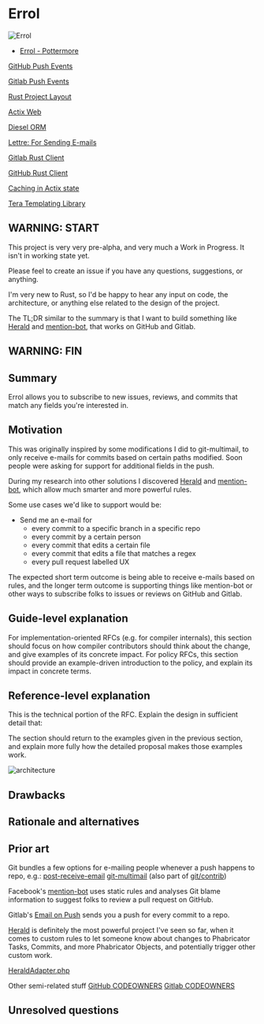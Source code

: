 # Errol

![Errol](/static/errol.jpg)

- [Errol - Pottermore](https://www.pottermore.com/explore-the-story/errol)

[GitHub Push Events](https://developer.github.com/v3/activity/events/types/#pushevent)

[Gitlab Push Events](https://docs.gitlab.com/ee/user/project/integrations/webhooks.html#push-events)

[Rust Project Layout](https://doc.rust-lang.org/cargo/reference/manifest.html#the-project-layout)

[Actix Web](https://actix.rs/docs/)

[Diesel ORM](http://diesel.rs/guides/getting-started/)

[Lettre: For Sending E-mails](https://github.com/lettre/lettre)

[Gitlab Rust Client](https://gitlab.kitware.com/utils/rust-gitlab)

[GitHub Rust Client](https://github.com/mgattozzi/github-rs)

[Caching in Actix state](https://snorre.io/shared-mutable-cache-in-actix-web/)

[Tera Templating Library](https://tera.netlify.com/)

## WARNING: START

This project is very very pre-alpha, and very much a Work in Progress.
It isn't in working state yet.

Please feel to create an issue if you have any questions, suggestions,
or anything.

I'm very new to Rust, so I'd be happy to hear any input on code, the
architecture, or anything else related to the design of the project.

The TL;DR similar to the summary is that I want to build something like
[Herald](herald) and [mention-bot](mention-bot), that works on GitHub
and Gitlab.

## WARNING: FIN

## Summary

Errol allows you to subscribe to new issues, reviews, and commits that match
any fields you're interested in.

## Motivation

This was originally inspired by some modifications I did to git-multimail, to
only receive e-mails for commits based on certain paths modified. Soon people
were asking for support for additional fields in the push.

During my research into other solutions I discovered [Herald](herald) and
[mention-bot](mention-bot), which allow much smarter and more powerful rules.

Some use cases we'd like to support would be:

- Send me an e-mail for
  - every commit to a specific branch in a specific repo
  - every commit by a certain person
  - every commit that edits a certain file
  - every commit that edits a file that matches a regex
  - every pull request labelled UX

The expected short term outcome is being able to receive e-mails based on rules,
and the longer term outcome is supporting things like mention-bot or other ways
to subscribe folks to issues or reviews on GitHub and Gitlab.

## Guide-level explanation

For implementation-oriented RFCs (e.g. for compiler internals), this section should focus on how compiler contributors should think about the change, and give examples of its concrete impact. For policy RFCs, this section should provide an example-driven introduction to the policy, and explain its impact in concrete terms.

## Reference-level explanation

This is the technical portion of the RFC. Explain the design in sufficient detail that:

The section should return to the examples given in the previous section, and explain more fully how the detailed proposal makes those examples work.

![architecture](/static/architecture.png)

## Drawbacks

## Rationale and alternatives

## Prior art

Git bundles a few options for e-mailing people whenever a push happens to repo, e.g.:
[post-receive-email](https://github.com/git/git/blob/master/contrib/hooks/post-receive-email)
[git-multimail](https://github.com/git-multimail/git-multimail) (also part of [git/contrib](https://github.com/git/git/blob/master/contrib/hooks/multimail/git_multimail.py))

Facebook's [mention-bot](mention-bot) uses static rules and analyses Git blame information
to suggest folks to review a pull request on GitHub.

Gitlab's [Email on Push](gitlab-email-on-push) sends you a push for
every commit to a repo.

[Herald](herald) is definitely the most powerful project I've seen so far, when it
comes to custom rules to let someone know about changes to Phabricator Tasks, Commits,
and more Phabricator Objects, and potentially trigger other custom work.

[HeraldAdapter.php](https://sourcegraph.com/github.com/phacility/phabricator@master/-/blob/src/applications/herald/adapter/HeraldAdapter.php)

Other semi-related stuff
[GitHub CODEOWNERS](https://help.github.com/articles/about-codeowners/)
[Gitlab CODEOWNERS](https://docs.gitlab.com/ee/user/project/code_owners.html)

## Unresolved questions

[gitlab-email-on-push]: https://docs.gitlab.com/ee/user/project/integrations/emails_on_push.html
[herald]: https://secure.phabricator.com/book/phabricator/article/herald/
[mention-bot]: https://github.com/facebookarchive/mention-bot
